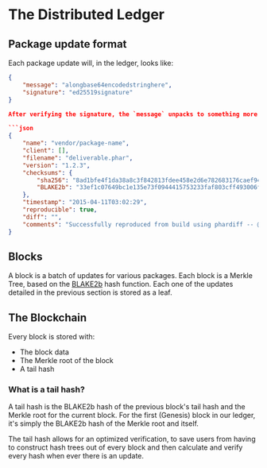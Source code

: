 # The Distributed Ledger

## Package update format

Each package update will, in the ledger, looks like:

```json
{
    "message": "alongbase64encodedstringhere",
    "signature": "ed25519signature"
}

After verifying the signature, the `message` unpacks to something more meaningful:

```json
{
    "name": "vendor/package-name",
    "client": [],
    "filename": "deliverable.phar",
    "version": "1.2.3",
    "checksums": {
        "sha256": "8ad1bfe4f1da38a8c3f842813fdee458e2d6e782683176caef942af3e9c47d6f",
        "BLAKE2b": "33ef1c07649bc1e135e73f0944415753233faf803cff493006f8bd9e744ff1f4"
    },
    "timestamp": "2015-04-11T03:02:29",
    "reproducible": true,
    "diff": "",
    "comments": "Successfully reproduced from build using phardiff -- @rdterjesen"
}
```

## Blocks

A block is a batch of updates for various packages. Each block is a Merkle Tree,
based on the [BLAKE2b](https://blake2.net/) hash function. Each one of the 
updates detailed in the previous section is stored as a leaf.

## The Blockchain

Every block is stored with:

* The block data
* The Merkle root of the block
* A tail hash

### What is a tail hash?

A tail hash is the BLAKE2b hash of the previous block's tail hash and the Merkle
root for the current block. For the first (Genesis) block in our ledger, it's
simply the BLAKE2b hash of the Merkle root and itself.

The tail hash allows for an optimized verification, to save users from having
to construct hash trees out of every block and then calculate and verify every
hash when ever there is an update.
